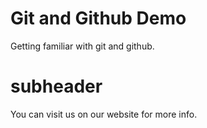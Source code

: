 # Git and Github Demo

Getting familiar with git and github.
# subheader

You can visit us on our website for more info.